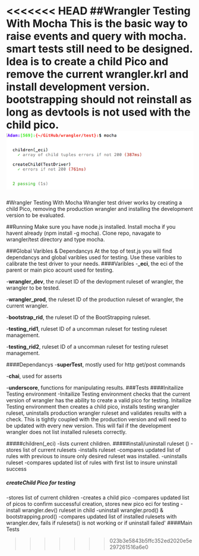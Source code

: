 <<<<<<< HEAD
##Wrangler Testing With Mocha
This is the basic way to raise events and query with mocha. 
smart tests still need to be designed. 
Idea is to create a child Pico and remove the current wrangler.krl and install development version. 
bootstrapping should not reinstall as long as devtools is not used with the child pico. 
![ScreenShot](ScreenShot.png?raw=true )
=======
#Wrangler Testing With Mocha
Wrangler test driver works by creating a child Pico, removing the production wrangler and installing the development version to be evaluated. 

##Running
Make sure you have node.js installed.  Install mocha if you havent already (npm install -g mocha).  Clone repo, navagate to wrangler/test directory and type mocha.

###Global Varibles & Dependancys
At the top of test.js you will find dependancys and global varibles used for testing.
Use these varibles to calibrate the test driver to your needs.
####Varibles
-**_eci**, the eci of the parent or main pico acount used for testing.

-**wrangler_dev**, the ruleset ID of the devlopment ruleset of wrangler, the wrangler to be tested. 

-**wrangler_prod**, the ruleset ID of the production ruleset of wrangler, the current wrangler.

-**bootstrap_rid**, the ruleset ID of the BootStrapping ruleset.

-**testing_rid1**, ruleset ID of a uncomman ruleset for testing ruleset management. 

-**testing_rid2**, ruleset ID of a uncomman ruleset for testing ruleset management. 

####Dependancys
 -**superTest**, mostly used for http get/post commands
 
 -**chai**, used for asserts 
 
 -**underscore**, functions for manipulating results.
###Tests
####Initailize Testing environment 
-Initailize Testing environment checks that the current version of wrangler has the ability to create a valid pico for testing. Initailize Testing environment then creates a child pico, installs testing wrangler ruleset, uninstalls production wrangler ruleset and validates results with a check. This is tightly coupled with the production version and will need to be updated with every new version. This will fail if the development wrangler does not list installed rulesets correctly.

#####children(_eci) 
-lists current children.
#####install/uninstall ruleset ()
-stores list of current rulesets
-installs ruleset
-compares updated list of rules with previous to insure only desired ruleset was installed. 
-uninstalls ruleset
-compares updated list of rules with first list to insure uninstall success
##### createChild Pico for testing 
-stores list of current children
-creates a child pico
-compares updated list of picos to confirm successful creation, stores new pico eci for testing
-install wrangler.dev() ruleset in child
-uninstall wrangler.prod() & bootstrapping.prod()
-compares updated list of installed rulesets with wrangler.dev, fails if rulesets() is not working or if uninstall failed'
####Main Tests 
>>>>>>> 023b3e5843b5ffc352ed2020e5e297261516a6e0
